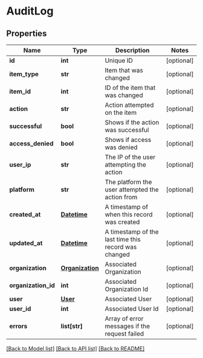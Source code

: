 # AuditLog

## Properties
Name | Type | Description | Notes
------------ | ------------- | ------------- | -------------
**id** | **int** | Unique ID | [optional] 
**item_type** | **str** | Item that was changed | [optional] 
**item_id** | **int** | ID of the item that was changed | [optional] 
**action** | **str** | Action attempted on the item | [optional] 
**successful** | **bool** | Shows if the action was successful | [optional] 
**access_denied** | **bool** | Shows if access was denied | [optional] 
**user_ip** | **str** | The IP of the user attempting the action | [optional] 
**platform** | **str** | The platform the user attempted the action from | [optional] 
**created_at** | [**Datetime**](Datetime.md) | A timestamp of when this record was created | [optional] 
**updated_at** | [**Datetime**](Datetime.md) | A timestamp of the last time this record was changed | [optional] 
**organization** | [**Organization**](Organization.md) | Associated Organization | [optional] 
**organization_id** | **int** | Associated Organization Id | [optional] 
**user** | [**User**](User.md) | Associated User | [optional] 
**user_id** | **int** | Associated User Id | [optional] 
**errors** | **list[str]** | Array of error messages if the request failed | [optional] 

[[Back to Model list]](../README.md#documentation-for-models) [[Back to API list]](../README.md#documentation-for-api-endpoints) [[Back to README]](../README.md)


